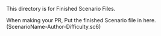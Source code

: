 This directory is for Finished Scenario Files.

When making your PR, Put the finished Scenario file in here. (ScenarioName-Author-Difficulty.sc6)
